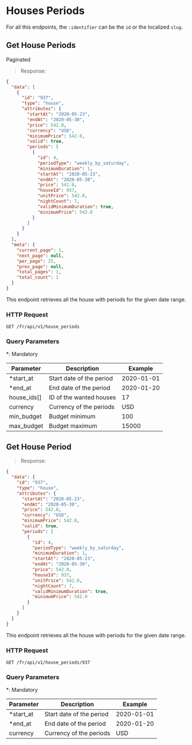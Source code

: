 # Houses Periods

For all this endpoints, the `:identifier` can be the `id` or the localized `slug`.

## Get House Periods
<span class='badge badge-blue'>Paginated</span>

> Response:

```json
{
  "data": [
    {
      "id": "937",
      "type": "house",
      "attributes": {
        "startAt": "2020-05-23",
        "endAt": "2020-05-30",
        "price": 542.0,
        "currency": "USD",
        "minimumPrice": 542.0,
        "valid": true,
        "periods": [
          {
            "id": 4,
            "periodType": "weekly_by_saturday",
            "minimumDuration": 1,
            "startAt": "2020-05-23",
            "endAt": "2020-05-30",
            "price": 542.0,
            "houseId": 937,
            "unitPrice": 542.0,
            "nightCount": 7,
            "validMinimumDuration": true,
            "minimumPrice": 542.0
          }
        ]
      }
    }
  ],
  "meta": {
    "current_page": 1,
    "next_page": null,
    "per_page": 25,
    "prev_page": null,
    "total_pages": 1,
    "total_count": 1
  }
}
```

This endpoint retrieves all the house with periods for the given date range.

### HTTP Request

`GET /fr/api/v1/house_periods`

### Query Parameters

*: Mandatory

Parameter | Description | Example
--------- | ----------- | -------
*start_at | Start date of the period | 2020-01-01
*end_at | End date of the period | 2020-01-20
house_ids[] | ID of the wanted houses | 17
currency | Currency of the periods | USD
min_budget | Budget minimum | 100
max_budget | Budget maximum | 15000

## Get House Period

> Response:

```json
{
  "data": {
    "id": "937",
    "type": "house",
    "attributes": {
      "startAt": "2020-05-23",
      "endAt": "2020-05-30",
      "price": 542.0,
      "currency": "USD",
      "minimumPrice": 542.0,
      "valid": true,
      "periods": [
        {
          "id": 4,
          "periodType": "weekly_by_saturday",
          "minimumDuration": 1,
          "startAt": "2020-05-23",
          "endAt": "2020-05-30",
          "price": 542.0,
          "houseId": 937,
          "unitPrice": 542.0,
          "nightCount": 7,
          "validMinimumDuration": true,
          "minimumPrice": 542.0
        }
      ]
    }
  }
}
```

This endpoint retrieves all the house with periods for the given date range.

### HTTP Request

`GET /fr/api/v1/house_periods/937`

### Query Parameters

*: Mandatory

Parameter | Description | Example
--------- | ----------- | -------
*start_at | Start date of the period | 2020-01-01
*end_at | End date of the period | 2020-01-20
currency | Currency of the periods | USD
